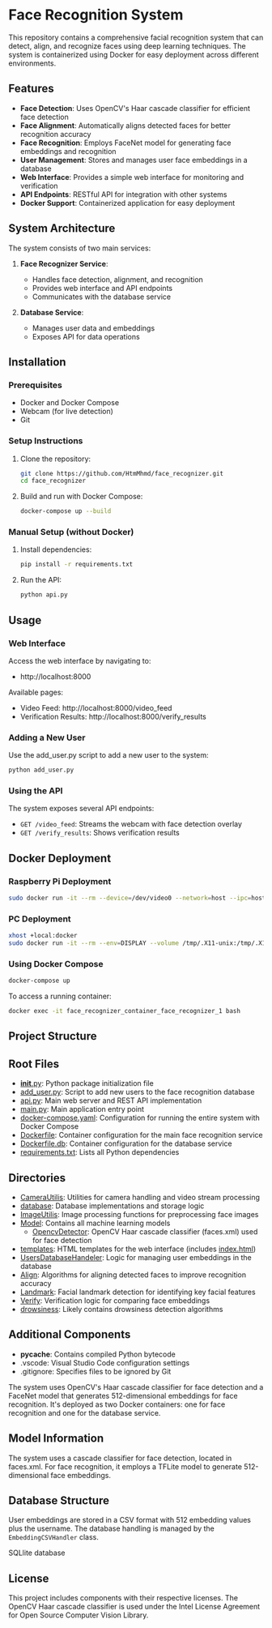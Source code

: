 # Face Recognition System

This repository contains a comprehensive facial recognition system that can detect, align, and recognize faces using deep learning techniques. The system is containerized using Docker for easy deployment across different environments.

## Features

- **Face Detection**: Uses OpenCV's Haar cascade classifier for efficient face detection
- **Face Alignment**: Automatically aligns detected faces for better recognition accuracy
- **Face Recognition**: Employs FaceNet model for generating face embeddings and recognition
- **User Management**: Stores and manages user face embeddings in a database
- **Web Interface**: Provides a simple web interface for monitoring and verification
- **API Endpoints**: RESTful API for integration with other systems
- **Docker Support**: Containerized application for easy deployment

## System Architecture

The system consists of two main services:

1. **Face Recognizer Service**:
   - Handles face detection, alignment, and recognition
   - Provides web interface and API endpoints
   - Communicates with the database service

2. **Database Service**:
   - Manages user data and embeddings
   - Exposes API for data operations

## Installation

### Prerequisites

- Docker and Docker Compose
- Webcam (for live detection)
- Git

### Setup Instructions

1. Clone the repository:
   ```bash
   git clone https://github.com/HtmMhmd/face_recognizer.git
   cd face_recognizer
   ```

2. Build and run with Docker Compose:
   ```bash
   docker-compose up --build
   ```

### Manual Setup (without Docker)

1. Install dependencies:
   ```bash
   pip install -r requirements.txt
   ```

2. Run the API:
   ```bash
   python api.py
   ```

## Usage

### Web Interface

Access the web interface by navigating to:
- http://localhost:8000

Available pages:
- Video Feed: http://localhost:8000/video_feed
- Verification Results: http://localhost:8000/verify_results

### Adding a New User

Use the add_user.py script to add a new user to the system:

```bash
python add_user.py
```

### Using the API

The system exposes several API endpoints:

- `GET /video_feed`: Streams the webcam with face detection overlay
- `GET /verify_results`: Shows verification results

## Docker Deployment

### Raspberry Pi Deployment

```bash
sudo docker run -it --rm --device=/dev/video0 --network=host --ipc=host face_recognizer_container
```

### PC Deployment

```bash
xhost +local:docker
sudo docker run -it --rm --env=DISPLAY --volume /tmp/.X11-unix:/tmp/.X11-unix:rw --device=/dev/video0:/dev/video0 --network=host --ipc=host -v $(pwd):/workspace/src/my_mtcnn_node:ro face_recognizer_container
```

### Using Docker Compose

```bash
docker-compose up
```

To access a running container:
```bash
docker exec -it face_recognizer_container_face_recognizer_1 bash
```

## Project Structure


## Root Files
- [__init__.py](__init__.py): Python package initialization file
- [add_user.py](add_user.py): Script to add new users to the face recognition database
- [api.py](api.py): Main web server and REST API implementation
- [main.py](main.py): Main application entry point
- [docker-compose.yaml](docker-compose.yaml): Configuration for running the entire system with Docker Compose
- [Dockerfile](Dockerfile): Container configuration for the main face recognition service
- [Dockerfile.db](Dockerfile.db): Container configuration for the database service
- [requirements.txt](requirements.txt): Lists all Python dependencies

## Directories
- [CameraUtilis](CameraUtilis/): Utilities for camera handling and video stream processing
- [database](database/): Database implementations and storage logic
- [ImageUtilis](ImageUtilis/): Image processing functions for preprocessing face images
- [Model](Model/): Contains all machine learning models
  - [OpencvDetector](Model/OpencvDetector/): OpenCV Haar cascade classifier (faces.xml) used for face detection
- [templates](templates/): HTML templates for the web interface (includes [index.html](templates/index.html))
- [UsersDatabaseHandeler](UsersDatabaseHandeler/): Logic for managing user embeddings in the database
- [Align](Align/): Algorithms for aligning detected faces to improve recognition accuracy
- [Landmark](Landmark/): Facial landmark detection for identifying key facial features
- [Verify](Verify/): Verification logic for comparing face embeddings
- [drowsiness](drowsiness/): Likely contains drowsiness detection algorithms

## Additional Components
- __pycache__: Contains compiled Python bytecode
- .vscode: Visual Studio Code configuration settings
- .gitignore: Specifies files to be ignored by Git

The system uses OpenCV's Haar cascade classifier for face detection and a FaceNet model that generates 512-dimensional embeddings for face recognition. It's deployed as two Docker containers: one for face recognition and one for the database service.

## Model Information

The system uses a cascade classifier for face detection, located in faces.xml. For face recognition, it employs a TFLite model to generate 512-dimensional face embeddings.

## Database Structure

User embeddings are stored in a CSV format with 512 embedding values plus the username. The database handling is managed by the `EmbeddingCSVHandler` class.

SQLlite database 

## License

This project includes components with their respective licenses. The OpenCV Haar cascade classifier is used under the Intel License Agreement for Open Source Computer Vision Library.
